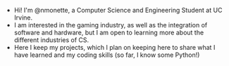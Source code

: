 - Hi! I'm @nmonette, a Computer Science and Engineering Student at UC Irvine. 
- I am interested in the gaming industry, as well as the integration of software and hardware, but I am open to learning more about the different industries of CS. 
- Here I keep my projects, which I plan on keeping here to share what I have learned and my coding skills (so far, I know some Python!)

<!---
nmonette/nmonette is a ✨ special ✨ repository because its `README.md` (this file) appears on your GitHub profile.
You can click the Preview link to take a look at your changes.
--->
